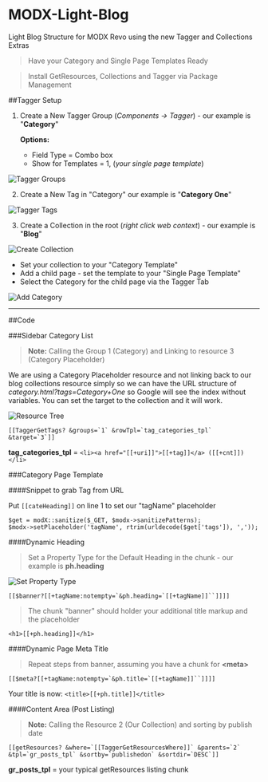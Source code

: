 MODX-Light-Blog
===============

Light Blog Structure for MODX Revo using the new Tagger and Collections Extras


> Have your Category and Single Page Templates Ready


> Install GetResources, Collections and Tagger via Package Management

##Tagger Setup

1. Create a New Tagger Group (*Components -> Tagger*) - our example is "**Category**"

    **Options:**  

    - Field Type = Combo box
    - Show for Templates = 1, (*your single page template*)

![Tagger Groups](https://dl.dropboxusercontent.com/u/4277345/MODX/Light-Blog/tagger-groups.jpg)

2. Create a New Tag in "Category" our example is "**Category One**"

![Tagger Tags](https://dl.dropboxusercontent.com/u/4277345/MODX/Light-Blog/tagger-tags.jpg)

3. Create a Collection in the root (*right click web context*) - our example is "**Blog**"

![Create Collection](https://dl.dropboxusercontent.com/u/4277345/MODX/Light-Blog/create-collection.jpg)

  - Set your collection to your "Category Template"
  - Add a child page - set the template to your "Single Page Template"
  - Select the Category for the child page via the Tagger Tab

![Add Category](https://dl.dropboxusercontent.com/u/4277345/MODX/Light-Blog/tagger-resource-tab.jpg)

--- 

##Code

###Sidebar Category List

> **Note:** Calling the Group 1 (Category) and Linking to resource 3 (Category Placeholder)

We are using a Category Placeholder resource and not linking back to our blog collections resource simply so we can have the URL structure of *category.html?tags=Category+One* so Google will see the index without variables. You can set the target to the collection and it will work. 

![Resource Tree](https://dl.dropboxusercontent.com/u/4277345/MODX/Light-Blog/resource-tree.jpg)

```
[[TaggerGetTags? &groups=`1` &rowTpl=`tag_categories_tpl` &target=`3`]]
```
 
**tag\_categories\_tpl** = `<li><a href="[[+uri]]">[[+tag]]</a> ([[+cnt]])</li>`


###Category Page Template

####Snippet to grab Tag from URL

Put `[[cateHeading]]` on line 1 to set our "tagName" placeholder

```
$get = modX::sanitize($_GET, $modx->sanitizePatterns);
$modx->setPlaceholder('tagName', rtrim(urldecode($get['tags']), ','));
```
  
####Dynamic Heading

> Set a Property Type for the Default Heading in the chunk - our example is **ph.heading**

![Set Property Type](https://dl.dropboxusercontent.com/u/4277345/MODX/Light-Blog/chunk-banner-properties.jpg)

```
[[$banner?[[+tagName:notempty=`&ph.heading=`[[+tagName]]``]]]]
```

> The chunk "banner" should holder your additional title markup and the placeholder

`<h1>[[+ph.heading]]</h1>`

####Dynamic Page Meta Title

> Repeat steps from banner, assuming you have a chunk for **&lt;meta&gt;**

```
[[$meta?[[+tagName:notempty=`&ph.title=`[[+tagName]]``]]]]
```

Your title is now: `<title>[[+ph.title]]</title>`


####Content Area (Post Listing)

> **Note:** Calling the Resource 2 (Our Collection) and sorting by publish date

```
[[getResources? &where=`[[TaggerGetResourcesWhere]]` &parents=`2` &tpl=`gr_posts_tpl` &sortby=`publishedon` &sortdir=`DESC`]]
```

**gr\_posts\_tpl** = your typical getResources listing chunk
